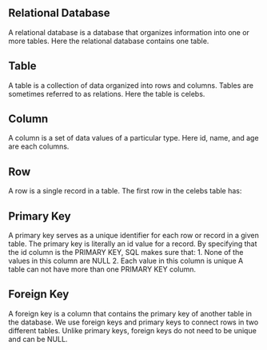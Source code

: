 ## Relational Database
A relational database is a database that organizes information into one or more tables. Here the relational database contains one table.

## Table
A table is a collection of data organized into rows and columns. Tables are sometimes referred to as relations. Here the table is celebs.

## Column
A column is a set of data values of a particular type. Here id, name, and age are each columns.

## Row
A row is a single record in a table. The first row in the celebs table has:

## Primary Key
A primary key serves as a unique identifier for each row or record in a given table. The primary key is literally an id value for a record.
  By specifying that the id column is the PRIMARY KEY, SQL makes sure that:
    1. None of the values in this column are NULL
    2. Each value in this column is unique
  A table can not have more than one PRIMARY KEY column.

## Foreign Key
A foreign key is a column that contains the primary key of another table in the database. We use foreign keys and primary keys to connect rows in two different tables.
Unlike primary keys, foreign keys do not need to be unique and can be NULL.

